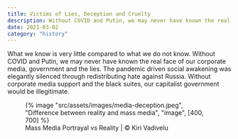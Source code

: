 ```yaml
---
title: Victims of Lies, Deception and Cruelty
description: Without COVID and Putin, we may never have known the real face of our corporate media, government and their lies
date: 2021-03-02
category: "history"
---
```


What we know is very little compared to what we do not know. Without COVID and Putin, we may never have known the real face of our corporate media, government and the lies. The pandemic driven social awakening was elegantly silenced through redistributing hate against Russia. Without corporate media support and the black suites, our capitalist government would be illegitimate.

<!-- excerpt -->

<figure>
{% image "src/assets/images/media-deception.jpeg", "Difference between reality and mass media", "image", [400, 700] %}
<figcaption>Mass Media Portrayal vs Reality | © Kiri Vadivelu</figcaption>
</figure>
